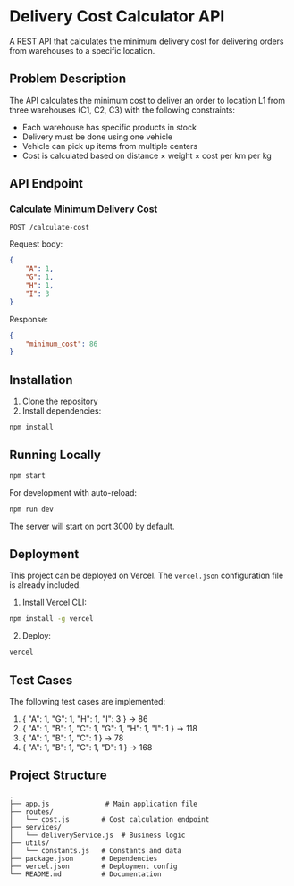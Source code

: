 # Delivery Cost Calculator API

A REST API that calculates the minimum delivery cost for delivering orders from warehouses to a specific location.

## Problem Description

The API calculates the minimum cost to deliver an order to location L1 from three warehouses (C1, C2, C3) with the following constraints:

- Each warehouse has specific products in stock
- Delivery must be done using one vehicle
- Vehicle can pick up items from multiple centers
- Cost is calculated based on distance × weight × cost per km per kg

## API Endpoint

### Calculate Minimum Delivery Cost

```
POST /calculate-cost
```

Request body:
```json
{
    "A": 1,
    "G": 1,
    "H": 1,
    "I": 3
}
```

Response:
```json
{
    "minimum_cost": 86
}
```

## Installation

1. Clone the repository
2. Install dependencies:
```bash
npm install
```

## Running Locally

```bash
npm start
```

For development with auto-reload:
```bash
npm run dev
```

The server will start on port 3000 by default.

## Deployment

This project can be deployed on Vercel. The `vercel.json` configuration file is already included.

1. Install Vercel CLI:
```bash
npm install -g vercel
```

2. Deploy:
```bash
vercel
```

## Test Cases

The following test cases are implemented:

1. { "A": 1, "G": 1, "H": 1, "I": 3 } → 86
2. { "A": 1, "B": 1, "C": 1, "G": 1, "H": 1, "I": 1 } → 118
3. { "A": 1, "B": 1, "C": 1 } → 78
4. { "A": 1, "B": 1, "C": 1, "D": 1 } → 168

## Project Structure

```
.
├── app.js              # Main application file
├── routes/
│   └── cost.js        # Cost calculation endpoint
├── services/
│   └── deliveryService.js  # Business logic
├── utils/
│   └── constants.js   # Constants and data
├── package.json       # Dependencies
├── vercel.json        # Deployment config
└── README.md          # Documentation
``` 